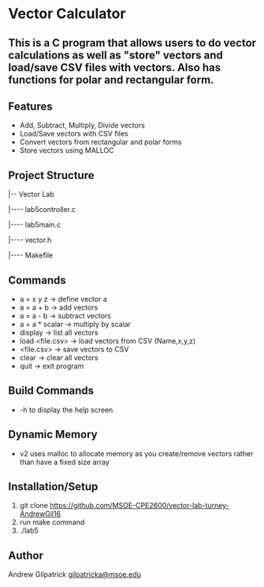 # Vector Calculator

## This is a C program that allows users to do vector calculations as well as "store" vectors and load/save CSV files with vectors. Also has functions for polar and rectangular form.


## Features
- Add, Subtract, Multiply, Divide vectors
- Load/Save vectors with CSV files
- Convert vectors from rectangular and polar forms
- Store vectors using MALLOC

## Project Structure
|-- Vector Lab

|---- lab5controller.c

|---- lab5main.c

|---- vector.h

|---- Makefile

## Commands
- a = x y z           -> define vector a
- a = a + b           -> add vectors
- a = a - b           -> subtract vectors
- a = a * scalar      -> multiply by scalar
- display             -> list all vectors
- load <file.csv>     -> load vectors from CSV (Name,x,y,z)
- <file.csv>    -> save vectors to CSV
- clear         -> clear all vectors
- quit          -> exit program

## Build Commands
- -h to display the help screen


## Dynamic Memory
- v2 uses malloc to allocate memory as you create/remove vectors rather than have a fixed size array




## Installation/Setup
1.  git clone https://github.com/MSOE-CPE2600/vector-lab-turney-AndrewGil16
2.  run make command
3. ./lab5


## Author
Andrew Gilpatrick
gilpatricka@msoe.edu
